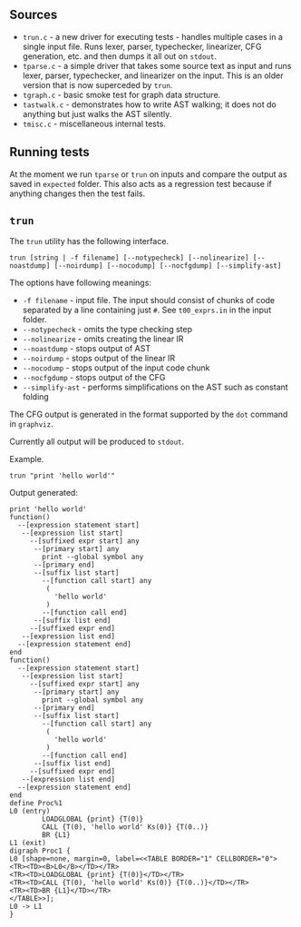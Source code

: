 ## Sources

* `trun.c` - a new driver for executing tests - handles multiple cases in a single input file. Runs lexer, parser, typechecker, linearizer, CFG generation, etc. and then dumps it all out on `stdout`.
* `tparse.c` - a simple driver that takes some source text as input and runs lexer, parser, typechecker, and linearizer on the input. This is an older version that is now superceded by `trun`.
* `tgraph.c` - basic smoke test for graph data structure.
* `tastwalk.c` - demonstrates how to write AST walking; it does not do anything but just walks the AST silently.
* `tmisc.c` - miscellaneous internal tests.

## Running tests

At the moment we run `tparse` or `trun` on inputs and compare the output as saved in `expected` folder. This also acts as a regression test because if anything changes then the test fails.

## `trun`

The `trun` utility has the following interface.

```
trun [string | -f filename] [--notypecheck] [--nolinearize] [--noastdump] [--noirdump] [--nocodump] [--nocfgdump] [--simplify-ast]
```

The options have following meanings:

* `-f filename` - input file. The input should consist of chunks of code separated by a line containing just `#`. See `t00_exprs.in` in the input folder.
* `--notypecheck` - omits the type checking step
* `--nolinearize` - omits creating the linear IR
* `--noastdump` - stops output of AST
* `--noirdump` - stops output of the linear IR
* `--nocodump` - stops output of the input code chunk
* `--nocfgdump` - stops output of the CFG
* `--simplify-ast` - performs simplifications on the AST such as constant folding

The CFG output is generated in the format supported by the `dot` command in `graphviz`. 

Currently all output will be produced to `stdout`.

Example. 

```
trun "print 'hello world'"
```

Output generated:

```
print 'hello world'
function()
  --[expression statement start]
   --[expression list start]
     --[suffixed expr start] any
      --[primary start] any
        print --global symbol any
      --[primary end]
      --[suffix list start]
        --[function call start] any
         (
           'hello world'
         )
        --[function call end]
      --[suffix list end]
     --[suffixed expr end]
   --[expression list end]
  --[expression statement end]
end
function()
  --[expression statement start]
   --[expression list start]
     --[suffixed expr start] any
      --[primary start] any
        print --global symbol any
      --[primary end]
      --[suffix list start]
        --[function call start] any
         (
           'hello world'
         )
        --[function call end]
      --[suffix list end]
     --[suffixed expr end]
   --[expression list end]
  --[expression statement end]
end
define Proc%1
L0 (entry)
        LOADGLOBAL {print} {T(0)}
        CALL {T(0), 'hello world' Ks(0)} {T(0..)}
        BR {L1}
L1 (exit)
digraph Proc1 {
L0 [shape=none, margin=0, label=<<TABLE BORDER="1" CELLBORDER="0">
<TR><TD><B>L0</B></TD></TR>
<TR><TD>LOADGLOBAL {print} {T(0)}</TD></TR>
<TR><TD>CALL {T(0), 'hello world' Ks(0)} {T(0..)}</TD></TR>
<TR><TD>BR {L1}</TD></TR>
</TABLE>>];
L0 -> L1
}
```

